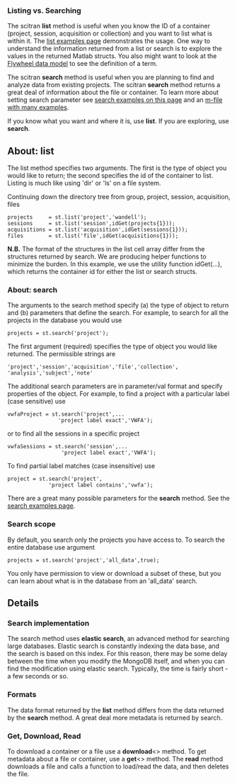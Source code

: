### Listing vs. Searching

The scitran **list** method is useful when you know the ID of a container (project, session, acquisition or collection) and you want to list what is within it. The [list examples page](list-examples) demonstrates the usage.  One way to understand the information returned from a list or search is to explore the values in the returned Matlab structs.  You also might want to look at the [Flywheel data model](https://github.com/scitran/core/wiki/Data-Model) to see the definition of a term.

The scitran **search** method is useful when you are planning to find and analyze data from existing projects. The scitran **search** method returns a great deal of information about the file or container. To learn more about setting search parameter see [search examples on this page](search-examples) and an [m-file with many examples](https://github.com/scitran/client/blob/master/scripts/s_stSearches.m). 

If you know what you want and where it is, use **list**.  If you are exploring, use **search**.

## About: list
The list method specifies two arguments.  The first is the type of object you would like to return; the second specifies the id of the container to list.  Listing is much like using 'dir' or 'ls' on a file system.

Continuing down the directory tree from group, project, session, acquisition, files

    projects     = st.list('project','wandell');
    sessions     = st.list('session',idGet(projects{1}));
    acquisitions = st.list('acquisition',idGet(sessions{1})); 
    files        = st.list('file',idGet(acquisitions{1})); 

**N.B.** The format of the structures in the list cell array differ from the structures returned by search.  We are producing helper functions to minimize the burden.  In this example, we use the utility function idGet(...), which returns the container id for either the list or search structs.

### About: search
The arguments to the search method specify (a) the type of object to return and (b) parameters that define the search. For example, to search for all the projects in the database you would use

    projects = st.search('project');

The first argument (required) specifies the type of object you would like returned. The permissible strings are
```
'project','session','acquisition','file','collection', 'analysis','subject','note'
```

The additional search parameters are in parameter/val format and specify properties of the object.  For example, to find a project with a particular label (case sensitive) use
```
vwfaProject = st.search('project',...
                'project label exact','VWFA');
```
or to find all the sessions in a specific project 
```
vwfaSessions = st.search('session',...
                 'project label exact','VWFA');
```
To find partial label matches (case insensitive) use
```
project = st.search('project',
             'project label contains','vwfa');
```
There are a great many possible parameters for the **search** method. See the [search examples page](Search-examples).

### Search scope

By default, you search only the projects you have access to.  To search the entire database use argument

    projects = st.search('project','all_data',true);

You only have permission to view or download a subset of these, but you can learn about what is in the database from an 'all_data' search.

## Details

### Search implementation
The search method uses **elastic search**, an advanced method for searching large databases.  Elastic search is constantly indexing the data base, and the search is based on this index. For this reason, there may be some delay between the time when you modify the MongoDB itself, and when you can find the modification using elastic search. Typically, the time is fairly short - a few seconds or so. 

### Formats
The data format returned by the **list** method differs from the data returned by the **search** method.  A great deal more metadata is returned by search.

### Get, Download, Read
To download a container or a file use a **download**<> method. To get metadata about a file or container, use a **get**<> method. The **read** method downloads a file and calls a function to load/read the data, and then deletes the file.


